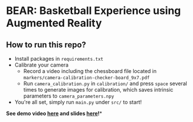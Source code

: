 # BEAR: Basketball Experience using Augmented Reality

## How to run this repo?
- Install packages in ``requirements.txt``
- Calibrate your camera
  - Record a video including the chessboard file located in ``markers/camera-calibration-checker-board_9x7.pdf``
  - Run ``camera_calibration.py`` in ``calibration/`` and press ``space`` several times to generate images for calibration, which saves intrinsic parameters to ``camera_parameters.npy``
- You're all set, simply run ``main.py`` under ``src/`` to start!



**See demo video [here](https://drive.google.com/file/d/1WukbbCArZPf4oBcswMDyZRPqQv3nMbdz/view?usp=sharing) and slides [here](https://docs.google.com/presentation/d/1mpYlLV4sO4_4FU2N52p17GadXN28YNB9rH8DJHv4uko/edit#slide=id.p)!***

